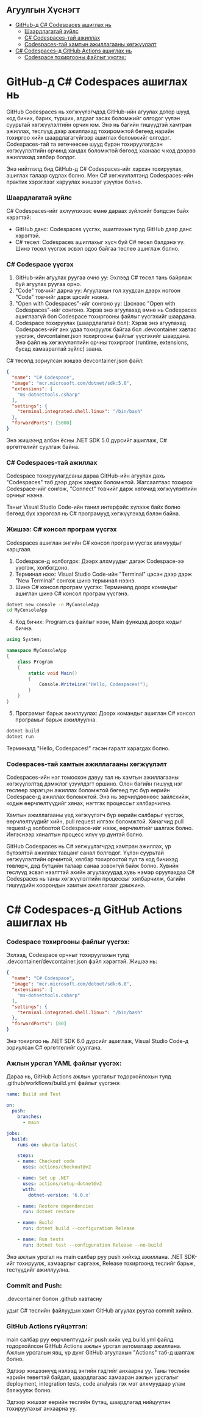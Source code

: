 ## Агуулгын Хүснэгт

- [GitHub-д C# Codespaces ашиглах нь](#github-д-c-codespaces-ашиглах-нь)
    - [Шаардлагатай зүйлс](#шаардлагатай-зүйлс)
    - [C# Codespaces-тай ажиллах](#c-codespaces-тай-ажиллах)
    - [Codespaces-тай хамтын ажиллагааны хөгжүүлэлт](#codespaces-тай-хамтын-ажиллагааны-хөгжүүлэлт)
- [C# Codespaces-д GitHub Actions ашиглах нь](#c-codespaces-д-github-actions-ашиглах-нь)
    - [Codespace тохиргооны файлыг үүсгэх:](#codespace-тохиргооны-файлыг-үүсгэх)

# GitHub-д C# Codespaces ашиглах нь

GitHub Codespaces нь хөгжүүлэгчдэд GitHub-ийн агуулах дотор шууд код бичих, барих, турших, алдааг засах боломжийг олгодог үүлэн суурьтай хөгжүүлэлтийн орчин юм. Энэ нь багийн гишүүдтэй хамтран ажиллах, төслүүд дээр ажиллахад тохиромжтой бөгөөд нарийн тохиргоо хийх шаардлагагүйгээр ашиглах боломжийг олгодог. Codespaces-тай та хөтөчөөсөө шууд бүрэн тохируулагдсан хөгжүүлэлтийн орчинд хандах боломжтой бөгөөд хаанаас ч код дээрээ ажиллахад хялбар болдог.

Энэ нийтлэлд бид GitHub-д C# Codespaces-ийг хэрхэн тохируулах, ашиглах талаар судлах болно. Мөн C# хөгжүүлэлтэнд Codespaces-ийн практик хэрэглээг харуулах жишээг үзүүлэх болно.

### Шаардлагатай зүйлс

C# Codespaces-ийг эхлүүлэхээс өмнө дараах зүйлсийг бэлдсэн байх хэрэгтэй:

- GitHub данс: Codespaces үүсгэх, ашиглахын тулд GitHub дээр данс хэрэгтэй.
- C# төсөл: Codespaces ашиглахыг хүсч буй C# төсөл бэлдэнэ үү. Шинэ төсөл үүсгэж эсвэл одоо байгаа төслөө ашиглаж болно.

### C# Codespace үүсгэх

1. GitHub-ийн агуулах руугаа очно уу: Эхлээд C# төсөл тань байрлаж буй агуулах руугаа орно.
2. "Code" товчийг дарна уу: Агуулахын гол хуудсан дээрх ногоон "Code" товчийг дарж цэсийг нээнэ.
3. "Open with Codespaces"-ийг сонгоно уу: Цэснээс "Open with Codespaces"-ийг сонгоно. Хэрэв энэ агуулахад өмнө нь Codespaces ашиглаагүй бол Codespace тохиргооны файлыг үүсгэхийг шаардана.
4. Codespace тохируулах (шаардлагатай бол): Хэрэв энэ агуулахад Codespaces-ийг анх удаа тохируулж байгаа бол .devcontainer хавтас үүсгэж, devcontainer.json тохиргооны файлыг үүсгэхийг шаардана. Энэ файл нь хөгжүүлэлтийн орчны тохиргоог (runtime, extensions, бусад хамааралтай зүйлс) заана.

C# төсөлд зориулсан жишээ devcontainer.json файл:
```json
{
  "name": "C# Codespace",
  "image": "mcr.microsoft.com/dotnet/sdk:5.0",
  "extensions": [
    "ms-dotnettools.csharp"
  ],
  "settings": {
    "terminal.integrated.shell.linux": "/bin/bash"
  },
  "forwardPorts": [5000]
}
```
Энэ жишээнд албан ёсны .NET SDK 5.0 дүрсийг ашиглаж, C# өргөтгөлийг суулгаж байна.

### C# Codespaces-тай ажиллах

Codespace тохируулагдсаны дараа GitHub-ийн агуулах дахь "Codespaces" таб дээр дарж хандах боломжтой. Жагсаалтаас тохирох Codespace-ийг сонгож, "Connect" товчийг дарж хөтөчид хөгжүүлэлтийн орчныг нээнэ.

Таныг Visual Studio Code-ийн танил интерфэйс хүлээж байх болно бөгөөд бүх хэрэгсэл нь C# програмууд хөгжүүлэхэд бэлэн байна.

### Жишээ: C# консол програм үүсгэх

Codespaces ашиглан энгийн C# консол програм үүсгэх алхмуудыг харцгаая.

1. Codespace-д холбогдох: Дээрх алхмуудыг дагаж Codespace-ээ үүсгэж, холбогдоно.
2. Терминал нээх: Visual Studio Code-ийн "Terminal" цэсэн дээр дарж "New Terminal" сонгож шинэ терминал нээнэ.
3. Шинэ C# консол програм үүсгэх: Терминалд доорх командыг ашиглан шинэ C# консол програм үүсгэнэ.
```bash
dotnet new console -n MyConsoleApp
cd MyConsoleApp
```
4. Код бичих: Program.cs файлыг нээн, Main функцэд доорх кодыг бичнэ.
```csharp
using System;

namespace MyConsoleApp
{
    class Program
    {
        static void Main()
        {
            Console.WriteLine("Hello, Codespaces!");
        }
    }
}
```
5. Програмыг барьж ажиллуулах: Доорх командыг ашиглан C# консол програмыг барьж ажиллуулна.
```bash
dotnet build
dotnet run
```
Терминалд "Hello, Codespaces!" гэсэн гаралт харагдах болно.

### Codespaces-тай хамтын ажиллагааны хөгжүүлэлт

Codespaces-ийн нэг томоохон давуу тал нь хамтын ажиллагааны хөгжүүлэлтэд дэмжлэг үзүүлдэгт оршино. Олон багийн гишүүд нэг төслөөр зэрэгцэн ажиллах боломжтой бөгөөд тус бүр өөрийн Codespace-д ажиллах боломжтой. Энэ нь зөрчилдөөнөөс зайлсхийж, кодын өөрчлөлтүүдийг хянах, нэгтгэх процессыг хялбарчилна.

Хамтын ажиллагааны үед хөгжүүлэгч бүр өөрийн салбарыг үүсгэж, өөрчлөлтүүдийг хийн, pull request илгээх боломжтой. Хянагчид pull request-д холбоотой Codespace-ийг нээж, өөрчлөлтийг шалгаж болно. Ингэснээр хяналтын процесс илүү үр дүнтэй болно.

GitHub Codespaces нь C# хөгжүүлэгчдэд хамтран ажиллах, үр бүтээлтэй ажиллах тавцанг санал болгодог. Үүлэн суурьтай хөгжүүлэлтийн орчинтой, хялбар тохиргоотой тул та код бичихэд төвлөрч, дэд бүтцийн талаар санаа зовохгүй байж болно. Хувийн төслүүд эсвэл нээлттэй эхийн агуулахуудад хувь нэмэр оруулахдаа C# Codespaces нь таны хөгжүүлэлтийн процессыг хялбарчилж, багийн гишүүдийн хоорондын хамтын ажиллагааг дэмжинэ.

# C# Codespaces-д GitHub Actions ашиглах нь

### Codespace тохиргооны файлыг үүсгэх:

Эхлээд, Codespace орчныг тохируулахын тулд .devcontainer/devcontainer.json файл хэрэгтэй. Жишээ нь:
```json
{
  "name": "C# Codespace",
  "image": "mcr.microsoft.com/dotnet/sdk:6.0",
  "extensions": [
    "ms-dotnettools.csharp"
  ],
  "settings": {
    "terminal.integrated.shell.linux": "/bin/bash"
  },
  "forwardPorts": [80]
}
```
Энэ тохиргоо нь .NET SDK 6.0 дүрсийг ашиглаж, Visual Studio Code-д зориулсан C# өргөтгөлийг суулгана.

### Ажлын урсгал YAML файлыг үүсгэх:

Дараа нь, GitHub Actions ажлын урсгалыг тодорхойлохын тулд .github/workflows/build.yml файлыг үүсгэнэ:
```yaml
name: Build and Test

on:
  push:
    branches:
      - main

jobs:
  build:
    runs-on: ubuntu-latest

    steps:
    - name: Checkout code
      uses: actions/checkout@v2

    - name: Set up .NET
      uses: actions/setup-dotnet@v2
      with:
        dotnet-version: '6.0.x'

    - name: Restore dependencies
      run: dotnet restore

    - name: Build
      run: dotnet build --configuration Release

    - name: Run tests
      run: dotnet test --configuration Release --no-build
```
Энэ ажлын урсгал нь main салбар руу push хийхэд ажиллана. .NET SDK-ийг тохируулж, хамаарлыг сэргээж, Release тохиргоонд төслийг барьж, тестүүдийг ажиллуулна.

### Commit and Push:

.devcontainer болон .github хавтасну

удыг C# төслийн файлуудын хамт GitHub агуулах руугаа commit хийнэ.

### GitHub Actions гүйцэтгэл:

main салбар руу өөрчлөлтүүдийг push хийх үед build.yml файлд тодорхойлсон GitHub Actions ажлын урсгал автоматаар ажиллана. Ажлын урсгалын явц, үр дүнг GitHub агуулахын "Actions" таб-д шалгаж болно.

Эдгээр жишээнүүд нэлээд энгийн гэдгийг анхаарна уу. Таны төслийн нарийн төвөгтэй байдал, шаардлагаас хамааран ажлын урсгалыг deployment, integration tests, code analysis гэх мэт алхмуудаар улам баяжуулж болно.

Эдгээр жишээг өөрийн төслийн бүтэц, шаардлагад нийцүүлэн тохируулахыг анхаарна уу.